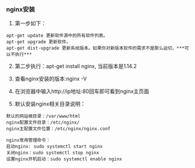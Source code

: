 ### nginx安装

1. 第一步如下：
```
apt-get update 更新软件源中的所有软件列表。 
apt-get upgrade 更新软件。 
apt-get dist-upgrade 更新系统版本。如果你对新版本软件的需求不是那么迫切，***可以不执行***
```
2. 第二步执行：apt-get install nginx, 当前版本是1.14.2

3. 查看nginx安装的版本:nginx -V

4. 在浏览器中输入http://ip地址:80回车即可看到nginx主页面

5. 默认安装nginx相关目录说明：
```
默认的网站根目录：/var/www/html
nginx配置文件目录：/etc/nginx/
nginx主配置文件位置：/etc/nginx/nginx.conf

nginx常用管理命令：
启动nginx: sudo systemctl start nginx
关闭nginx：sudo systemctl stop nginx
设置nginx开机启动：sudo systemctl enable nginx
```

